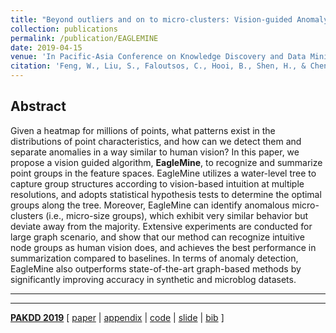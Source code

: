 ```yaml
---
title: "Beyond outliers and on to micro-clusters: Vision-guided Anomaly Detection"
collection: publications
permalink: /publication/EAGLEMINE
date: 2019-04-15
venue: 'In Pacific-Asia Conference on Knowledge Discovery and Data Mining. (PAKDD) 2019'
citation: 'Feng, W., Liu, S., Faloutsos, C., Hooi, B., Shen, H., & Cheng, X. (2019). &quot;Beyond outliers and on to micro-clusters: Vision-guided Anomaly Detection&quot;. <i>In Pacific-Asia Conference on Knowledge Discovery and Data Mining. Springer, Cham.</i> (pp. 541-554).'
---
```


## Abstract
Given a heatmap for millions of points, what patterns exist in the distributions of point
characteristics, and how can we detect them and separate anomalies in a way similar to human vision?
In this paper, we propose a vision guided algorithm, **EagleMine**, to recognize and summarize
point groups in the feature spaces. EagleMine utilizes a water-level tree to capture group structures
according to vision-based intuition at multiple resolutions, and adopts statistical
hypothesis tests to determine the optimal groups along the tree. Moreover,
EagleMine can identify anomalous micro-clusters (i.e., micro-size groups),
which exhibit very similar behavior but deviate away from the majority.
Extensive experiments are conducted for large graph scenario, and show that our method can
recognize intuitive node groups as human vision does, and achieves the best performance
in summarization compared to baselines. In terms of anomaly detection,
EagleMine also outperforms state-of-the-art graph-based methods by significantly
improving accuracy in synthetic and microblog datasets.

---
---

[**PAKDD 2019**](http://pakdd2019.medmeeting.org)
[
[paper](http://wenchieh.github.io/files/pdf/eaglemine.pdf) |
[appendix](http://wenchieh.github.io/files/pdf/eaglemine_supple.pdf) |
[code](https://github.com/wenchieh/eaglemine) |
[slide](http://wenchieh.github.io/files/slide/eaglemine.pptx) |
[bib](https://dblp.uni-trier.de/rec/bibtex/conf/pakdd/FengLFHSC19)
]

